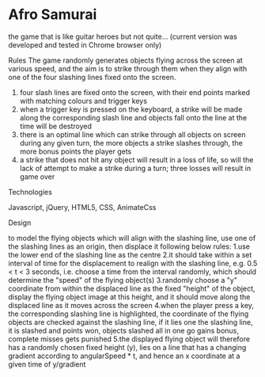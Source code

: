 # Afro Samurai
the game that is like guitar heroes but not quite...
(current version was developed and tested in Chrome browser only)

Rules
The game randomly generates objects flying across the screen at various speed, and the aim is to strike through them when they align with one of the four slashing lines fixed onto the screen.

1. four slash lines are fixed onto the screen, with their end points marked with matching colours and trigger keys
2. when a trigger key is pressed on the keyboard, a strike will be made along the corresponding slash line and objects fall onto the line at the time will be destroyed
3. there is an optimal line which can strike through all objects on screen during any given turn, the more objects a strike slashes through, the more bonus points the player gets
4. a strike that does not hit any object will result in a loss of life, so will the lack of attempt to make a strike during a turn; three losses will result in game over


Technologies

Javascript, jQuery, HTML5, CSS, AnimateCss


Design

to model the flying objects which will align with the slashing line, use one of the slashing lines as an origin, then displace it following below rules:
  1.use the lower end of the slashing line as the centre
  2.it should take within a set interval of time for the displacement to realign with the slashing line, e.g. 0.5 < t < 3 seconds, i.e. choose a time from the interval randomly, which should determine the "speed" of the flying object(s)
  3.randomly choose a "y" coordinate from within the displaced line as the fixed "height" of the object, display the flying object image at this height, and it should move along the displaced line as it moves across the screen
  4.when the player press a key, the corresponding slashing line is highlighted, the coordinate of the flying objects are checked against the slashing line, if it lies one the slashing line, it is slashed and points won, objects slashed all in one go gains bonus, complete misses gets punished
  5.the displayed flying object will therefore has a randomly chosen fixed height (y), lies on a line that has a changing gradient according to angularSpeed * t, and hence an x coordinate at a given time of y/gradient
